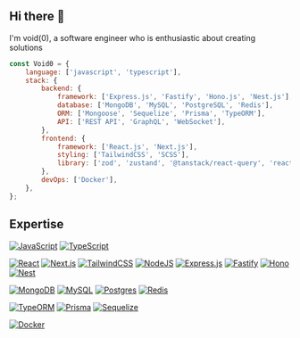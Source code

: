## Hi there 👋

I'm void(0), a software engineer who is enthusiastic about creating solutions

```javascript
const Void0 = {
    language: ['javascript', 'typescript'],
    stack: {
        backend: {
            framework: ['Express.js', 'Fastify', 'Hono.js', 'Nest.js'],
            database: ['MongoDB', 'MySQL', 'PostgreSQL', 'Redis'],
            ORM: ['Mongoose', 'Sequelize', 'Prisma', 'TypeORM'],
            API: ['REST API', 'GraphQL', 'WebSocket'],
        },
        frontend: {
            framework: ['React.js', 'Next.js'],
            styling: ['TailwindCSS', 'SCSS'],
            library: ['zod', 'zustand', '@tanstack/react-query', 'react-hook-form', 'swiper'],
        },
        devOps: ['Docker'],
    },
};
```

## Expertise

[![JavaScript](https://img.shields.io/badge/JavaScript-F7DF1E?logo=javascript&logoColor=000)](#)
[![TypeScript](https://img.shields.io/badge/TypeScript-3178C6?logo=typescript&logoColor=fff)](#)

[![React](https://img.shields.io/badge/React-%2320232a.svg?logo=react&logoColor=%2361DAFB)](#)
[![Next.js](https://img.shields.io/badge/Next.js-black?logo=next.js&logoColor=white)](#)
[![TailwindCSS](https://img.shields.io/badge/Tailwind%20CSS-%2338B2AC.svg?logo=tailwind-css&logoColor=white)](#)
[![NodeJS](https://img.shields.io/badge/Node.js-6DA55F?logo=node.js&logoColor=white)](#)
[![Express.js](https://img.shields.io/badge/Express.js-%23404d59.svg?logo=express&logoColor=%2361DAFB)](#)
[![Fastify](https://img.shields.io/badge/-Fastify-000000?style=flat&logo=fastify&logoColor=white)](#)
[![Hono](https://img.shields.io/badge/Hono-E36002?logo=hono&logoColor=fff)](#)
[![Nest](https://img.shields.io/badge/Nest.js-%23E0234E.svg?logo=nestjs&logoColor=white)](#)

[![MongoDB](https://img.shields.io/badge/MongoDB-%234ea94b.svg?logo=mongodb&logoColor=white)](#)
[![MySQL](https://img.shields.io/badge/MySQL-4479A1?logo=mysql&logoColor=fff)](#)
[![Postgres](https://img.shields.io/badge/Postgres-%23316192.svg?logo=postgresql&logoColor=white)](#)
[![Redis](https://img.shields.io/badge/Redis-%23DD0031.svg?logo=redis&logoColor=white)](#)

[![TypeORM](https://img.shields.io/badge/TypeORM-FE0803?logo=typeorm&logoColor=fff)](#)
[![Prisma](https://img.shields.io/badge/Prisma-2D3748?logo=prisma&logoColor=white)](#)
[![Sequelize](https://img.shields.io/badge/Sequelize-52B0E7?logo=sequelize&logoColor=fff)](#)

[![Docker](https://img.shields.io/badge/Docker-2496ED?logo=docker&logoColor=fff)](#)
